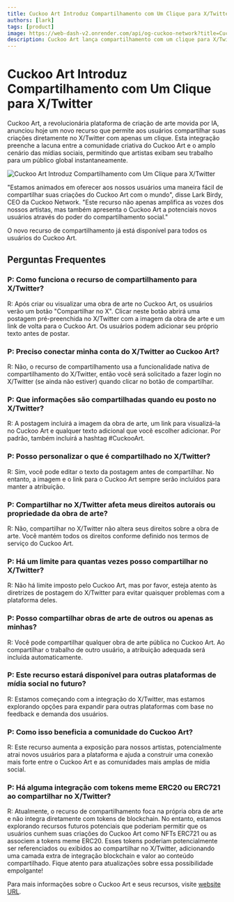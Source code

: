 ```yaml
---
title: Cuckoo Art Introduz Compartilhamento com Um Clique para X/Twitter
authors: [lark]
tags: [product]
image: https://web-dash-v2.onrender.com/api/og-cuckoo-network?title=Cuckoo%20Art%20Introduz%20Compartilhamento%20com%20Um%20Clique%20para%20X/Twitter
description: Cuckoo Art lança compartilhamento com um clique para X/Twitter, permitindo que artistas exibam obras de arte geradas por IA globalmente. Este recurso conecta criatividade e mídia social, expandindo alcance e engajamento da comunidade.
---
```


# Cuckoo Art Introduz Compartilhamento com Um Clique para X/Twitter

Cuckoo Art, a revolucionária plataforma de criação de arte movida por IA, anunciou hoje um novo recurso que permite aos usuários compartilhar suas criações diretamente no X/Twitter com apenas um clique. Esta integração preenche a lacuna entre a comunidade criativa do Cuckoo Art e o amplo cenário das mídias sociais, permitindo que artistas exibam seu trabalho para um público global instantaneamente.

![Cuckoo Art Introduz Compartilhamento com Um Clique para X/Twitter](https://cuckoo-network.b-cdn.net/cuckoo-art-x-twitter-sharing.webp "Cuckoo Art Introduz Compartilhamento com Um Clique para X/Twitter")

"Estamos animados em oferecer aos nossos usuários uma maneira fácil de compartilhar suas criações do Cuckoo Art com o mundo", disse Lark Birdy, CEO da Cuckoo Network. "Este recurso não apenas amplifica as vozes dos nossos artistas, mas também apresenta o Cuckoo Art a potenciais novos usuários através do poder do compartilhamento social."

O novo recurso de compartilhamento já está disponível para todos os usuários do Cuckoo Art.

## Perguntas Frequentes

### P: Como funciona o recurso de compartilhamento para X/Twitter?

R: Após criar ou visualizar uma obra de arte no Cuckoo Art, os usuários verão um botão "Compartilhar no X". Clicar neste botão abrirá uma postagem pré-preenchida no X/Twitter com a imagem da obra de arte e um link de volta para o Cuckoo Art. Os usuários podem adicionar seu próprio texto antes de postar.

### P: Preciso conectar minha conta do X/Twitter ao Cuckoo Art?

R: Não, o recurso de compartilhamento usa a funcionalidade nativa de compartilhamento do X/Twitter, então você será solicitado a fazer login no X/Twitter (se ainda não estiver) quando clicar no botão de compartilhar.

### P: Que informações são compartilhadas quando eu posto no X/Twitter?

R: A postagem incluirá a imagem da obra de arte, um link para visualizá-la no Cuckoo Art e qualquer texto adicional que você escolher adicionar. Por padrão, também incluirá a hashtag #CuckooArt.

### P: Posso personalizar o que é compartilhado no X/Twitter?

R: Sim, você pode editar o texto da postagem antes de compartilhar. No entanto, a imagem e o link para o Cuckoo Art sempre serão incluídos para manter a atribuição.

### P: Compartilhar no X/Twitter afeta meus direitos autorais ou propriedade da obra de arte?

R: Não, compartilhar no X/Twitter não altera seus direitos sobre a obra de arte. Você mantém todos os direitos conforme definido nos termos de serviço do Cuckoo Art.

### P: Há um limite para quantas vezes posso compartilhar no X/Twitter?

R: Não há limite imposto pelo Cuckoo Art, mas por favor, esteja atento às diretrizes de postagem do X/Twitter para evitar quaisquer problemas com a plataforma deles.

### P: Posso compartilhar obras de arte de outros ou apenas as minhas?

R: Você pode compartilhar qualquer obra de arte pública no Cuckoo Art. Ao compartilhar o trabalho de outro usuário, a atribuição adequada será incluída automaticamente.

### P: Este recurso estará disponível para outras plataformas de mídia social no futuro?

R: Estamos começando com a integração do X/Twitter, mas estamos explorando opções para expandir para outras plataformas com base no feedback e demanda dos usuários.

### P: Como isso beneficia a comunidade do Cuckoo Art?

R: Este recurso aumenta a exposição para nossos artistas, potencialmente atrai novos usuários para a plataforma e ajuda a construir uma conexão mais forte entre o Cuckoo Art e as comunidades mais amplas de mídia social.

### P: Há alguma integração com tokens meme ERC20 ou ERC721 ao compartilhar no X/Twitter?

R: Atualmente, o recurso de compartilhamento foca na própria obra de arte e não integra diretamente com tokens de blockchain. No entanto, estamos explorando recursos futuros potenciais que poderiam permitir que os usuários cunhem suas criações do Cuckoo Art como NFTs ERC721 ou as associem a tokens meme ERC20. Esses tokens poderiam potencialmente ser referenciados ou exibidos ao compartilhar no X/Twitter, adicionando uma camada extra de integração blockchain e valor ao conteúdo compartilhado. Fique atento para atualizações sobre essa possibilidade empolgante!

Para mais informações sobre o Cuckoo Art e seus recursos, visite [website URL](https://cuckoo.network/portal/art).
